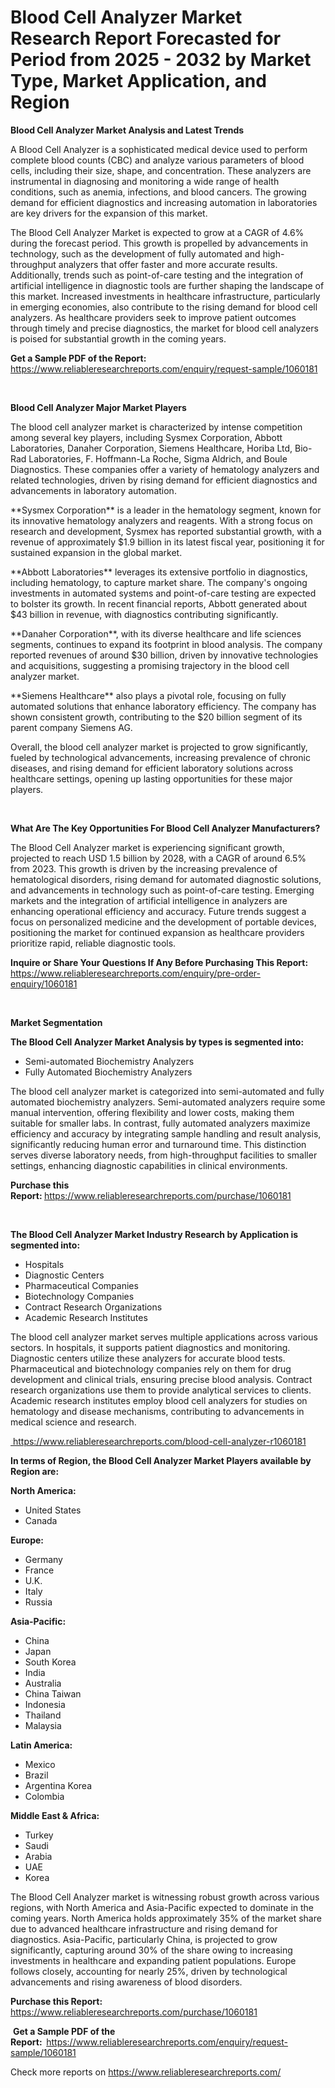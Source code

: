 <p><h1>Blood Cell Analyzer Market Research Report Forecasted for Period from 2025 -  2032 by Market Type, Market Application, and Region</h1></p><p><strong>Blood Cell Analyzer Market Analysis and Latest Trends</strong></p>
<p><p>A Blood Cell Analyzer is a sophisticated medical device used to perform complete blood counts (CBC) and analyze various parameters of blood cells, including their size, shape, and concentration. These analyzers are instrumental in diagnosing and monitoring a wide range of health conditions, such as anemia, infections, and blood cancers. The growing demand for efficient diagnostics and increasing automation in laboratories are key drivers for the expansion of this market.</p><p>The Blood Cell Analyzer Market is expected to grow at a CAGR of 4.6% during the forecast period. This growth is propelled by advancements in technology, such as the development of fully automated and high-throughput analyzers that offer faster and more accurate results. Additionally, trends such as point-of-care testing and the integration of artificial intelligence in diagnostic tools are further shaping the landscape of this market. Increased investments in healthcare infrastructure, particularly in emerging economies, also contribute to the rising demand for blood cell analyzers. As healthcare providers seek to improve patient outcomes through timely and precise diagnostics, the market for blood cell analyzers is poised for substantial growth in the coming years.</p></p>
<p><strong>Get a Sample PDF of the Report:&nbsp;</strong> <a href="https://www.reliableresearchreports.com/enquiry/request-sample/1060181?utm_campaign=1720&utm_medium=2&utm_source=Github&utm_content=ia&utm_term=22032025&utm_id=blood-cell-analyzer">https://www.reliableresearchreports.com/enquiry/request-sample/1060181</a></p>
<p>&nbsp;</p>
<p><strong>Blood Cell Analyzer Major Market Players</strong></p>
<p><p>The blood cell analyzer market is characterized by intense competition among several key players, including Sysmex Corporation, Abbott Laboratories, Danaher Corporation, Siemens Healthcare, Horiba Ltd, Bio-Rad Laboratories, F. Hoffmann-La Roche, Sigma Aldrich, and Boule Diagnostics. These companies offer a variety of hematology analyzers and related technologies, driven by rising demand for efficient diagnostics and advancements in laboratory automation.</p><p>**Sysmex Corporation** is a leader in the hematology segment, known for its innovative hematology analyzers and reagents. With a strong focus on research and development, Sysmex has reported substantial growth, with a revenue of approximately $1.9 billion in its latest fiscal year, positioning it for sustained expansion in the global market.</p><p>**Abbott Laboratories** leverages its extensive portfolio in diagnostics, including hematology, to capture market share. The company's ongoing investments in automated systems and point-of-care testing are expected to bolster its growth. In recent financial reports, Abbott generated about $43 billion in revenue, with diagnostics contributing significantly.</p><p>**Danaher Corporation**, with its diverse healthcare and life sciences segments, continues to expand its footprint in blood analysis. The company reported revenues of around $30 billion, driven by innovative technologies and acquisitions, suggesting a promising trajectory in the blood cell analyzer market.</p><p>**Siemens Healthcare** also plays a pivotal role, focusing on fully automated solutions that enhance laboratory efficiency. The company has shown consistent growth, contributing to the $20 billion segment of its parent company Siemens AG.</p><p>Overall, the blood cell analyzer market is projected to grow significantly, fueled by technological advancements, increasing prevalence of chronic diseases, and rising demand for efficient laboratory solutions across healthcare settings, opening up lasting opportunities for these major players.</p></p>
<p>&nbsp;</p>
<p><strong>What Are The Key Opportunities For Blood Cell Analyzer Manufacturers?</strong></p>
<p><p>The Blood Cell Analyzer market is experiencing significant growth, projected to reach USD 1.5 billion by 2028, with a CAGR of around 6.5% from 2023. This growth is driven by the increasing prevalence of hematological disorders, rising demand for automated diagnostic solutions, and advancements in technology such as point-of-care testing. Emerging markets and the integration of artificial intelligence in analyzers are enhancing operational efficiency and accuracy. Future trends suggest a focus on personalized medicine and the development of portable devices, positioning the market for continued expansion as healthcare providers prioritize rapid, reliable diagnostic tools.</p></p>
<p><strong>Inquire or Share Your Questions If Any Before Purchasing This Report:</strong> <a href="https://www.reliableresearchreports.com/enquiry/pre-order-enquiry/1060181?utm_campaign=1720&utm_medium=2&utm_source=Github&utm_content=ia&utm_term=22032025&utm_id=blood-cell-analyzer">https://www.reliableresearchreports.com/enquiry/pre-order-enquiry/1060181</a></p>
<p>&nbsp;</p>
<p><strong>Market Segmentation</strong></p>
<p><strong>The Blood Cell Analyzer Market Analysis by types is segmented into:</strong></p>
<p><ul><li>Semi-automated Biochemistry Analyzers</li><li>Fully Automated Biochemistry Analyzers</li></ul></p>
<p><p>The blood cell analyzer market is categorized into semi-automated and fully automated biochemistry analyzers. Semi-automated analyzers require some manual intervention, offering flexibility and lower costs, making them suitable for smaller labs. In contrast, fully automated analyzers maximize efficiency and accuracy by integrating sample handling and result analysis, significantly reducing human error and turnaround time. This distinction serves diverse laboratory needs, from high-throughput facilities to smaller settings, enhancing diagnostic capabilities in clinical environments.</p></p>
<p><strong>Purchase this Report:&nbsp;</strong><a href="https://www.reliableresearchreports.com/purchase/1060181?utm_campaign=1720&utm_medium=2&utm_source=Github&utm_content=ia&utm_term=22032025&utm_id=blood-cell-analyzer">https://www.reliableresearchreports.com/purchase/1060181</a></p>
<p>&nbsp;</p>
<p><strong>The Blood Cell Analyzer Market Industry Research by Application is segmented into:</strong></p>
<p><ul><li>Hospitals</li><li>Diagnostic Centers</li><li>Pharmaceutical Companies</li><li>Biotechnology Companies</li><li>Contract Research Organizations</li><li>Academic Research Institutes</li></ul></p>
<p><p>The blood cell analyzer market serves multiple applications across various sectors. In hospitals, it supports patient diagnostics and monitoring. Diagnostic centers utilize these analyzers for accurate blood tests. Pharmaceutical and biotechnology companies rely on them for drug development and clinical trials, ensuring precise blood analysis. Contract research organizations use them to provide analytical services to clients. Academic research institutes employ blood cell analyzers for studies on hematology and disease mechanisms, contributing to advancements in medical science and research.</p></p>
<p><a href="https://www.reliableresearchreports.com/blood-cell-analyzer-r1060181?utm_campaign=1720&utm_medium=2&utm_source=Github&utm_content=ia&utm_term=22032025&utm_id=blood-cell-analyzer">&nbsp;https://www.reliableresearchreports.com/blood-cell-analyzer-r1060181</a></p>
<p><strong>In terms of Region, the Blood Cell Analyzer Market Players available by Region are:</strong></p>
<p>
    <p> <strong> North America: </strong>
        <ul>
            <li>United States</li>
            <li>Canada</li>
        </ul>
        </p> 
    <p> <strong> Europe: </strong>
        <ul>
            <li>Germany</li>
            <li>France</li>
            <li>U.K.</li>
            <li>Italy</li>
            <li>Russia</li>
        </ul>
        </p> 
    <p> <strong> Asia-Pacific: </strong>
        <ul>
            <li>China</li>
            <li>Japan</li>
            <li>South Korea</li>
            <li>India</li>
            <li>Australia</li>
            <li>China Taiwan</li>
            <li>Indonesia</li>
            <li>Thailand</li>
            <li>Malaysia</li>
        </ul>
        </p> 
    <p> <strong> Latin America: </strong>
        <ul>
            <li>Mexico</li>
            <li>Brazil</li>
            <li>Argentina Korea</li>
            <li>Colombia</li>
        </ul>
        </p> 
    <p> <strong> Middle East & Africa: </strong>
        <ul>
            <li>Turkey</li>
            <li>Saudi</li>
            <li>Arabia</li>
            <li>UAE</li>
            <li>Korea</li>
        </ul>
    </p>
    </p>
<p><p>The Blood Cell Analyzer market is witnessing robust growth across various regions, with North America and Asia-Pacific expected to dominate in the coming years. North America holds approximately 35% of the market share due to advanced healthcare infrastructure and rising demand for diagnostics. Asia-Pacific, particularly China, is projected to grow significantly, capturing around 30% of the share owing to increasing investments in healthcare and expanding patient populations. Europe follows closely, accounting for nearly 25%, driven by technological advancements and rising awareness of blood disorders.</p></p>
<p><strong>Purchase this Report: </strong><a href="https://www.reliableresearchreports.com/purchase/1060181?utm_campaign=1720&utm_medium=2&utm_source=Github&utm_content=ia&utm_term=22032025&utm_id=blood-cell-analyzer">https://www.reliableresearchreports.com/purchase/1060181</a></p>
<p>&nbsp;<strong>Get a Sample PDF of the Report:&nbsp;&nbsp;</strong><a href="https://www.reliableresearchreports.com/enquiry/request-sample/1060181?utm_campaign=1720&utm_medium=2&utm_source=Github&utm_content=ia&utm_term=22032025&utm_id=blood-cell-analyzer">https://www.reliableresearchreports.com/enquiry/request-sample/1060181</a></p>
<p><strong></strong></p>
<p>Check more reports on <a href="https://www.reliableresearchreports.com/?utm_campaign=1720&utm_medium=2&utm_source=Github&utm_content=ia&utm_term=22032025&utm_id=blood-cell-analyzer">https://www.reliableresearchreports.com/</a></p>